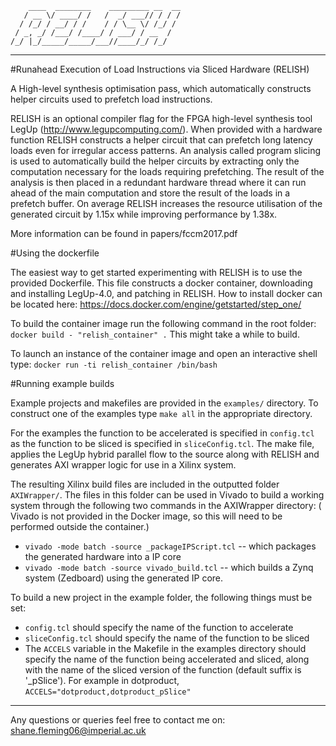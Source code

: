 ```
    ____  ________    _________ __  __
   / __ \/ ____/ /   /  _/ ___// / / /
  / /_/ / __/ / /    / / \__ \/ /_/ / 
 / _, _/ /___/ /____/ / ___/ / __  /  
/_/ |_/_____/_____/___//____/_/ /_/   
```
  
----------------------------------------------

#Runahead Execution of Load Instructions via Sliced Hardware (RELISH)

A High-level synthesis optimisation pass, which automatically constructs helper circuits used to prefetch load instructions.

RELISH is an optional compiler flag for the FPGA high-level synthesis tool LegUp (http://www.legupcomputing.com/). When provided with a hardware function RELISH constructs a helper circuit that can prefetch long latency loads even for irregular access patterns. An analysis called program slicing is used to automatically build the helper circuits by extracting only the computation necessary for the loads requiring prefetching. The result of the analysis is then placed in a redundant hardware thread where it can run ahead of the main computation and store the result of the loads in a prefetch buffer. On average RELISH increases the resource utilisation of the generated circuit by 1.15x while improving performance by 1.38x. 

More information can be found in papers/fccm2017.pdf

#Using the dockerfile

The easiest way to get started experimenting with RELISH is to use the provided Dockerfile.
This file constructs a docker container,  downloading and installing LegUp-4.0, and patching in RELISH.
How to install docker can be located here:  https://docs.docker.com/engine/getstarted/step_one/

To build the container image run the following command in the root folder:
`docker build - "relish_container" .`
This might take a while to build.

To launch an instance of the container image and open an interactive shell type:
`docker run -ti relish_container /bin/bash`

#Running example builds

Example projects and makefiles are provided in the `examples/` directory.
To construct one of the examples type `make all` in the appropriate directory.

For the examples the function to be accelerated is specified in `config.tcl` as the function to be sliced is specified in `sliceConfig.tcl`. The make file, applies the LegUp hybrid parallel flow to the source along with RELISH and generates AXI wrapper logic for use in a Xilinx system. 

The resulting Xilinx build files are included in the outputted folder `AXIWrapper/`. The files in this folder can be used in Vivado to build a working system through the following two commands in the AXIWrapper directory: ( Vivado is not provided in the Docker image, so this will need to be performed outside the container.)
* `vivado -mode batch -source _packageIPScript.tcl` -- which packages the generated hardware into a IP core
* `vivado -mode batch -source vivado_build.tcl` -- which builds a Zynq system (Zedboard) using the generated IP core.
  
To build a new project in the example folder, the following things must be set:
* `config.tcl` should specify the name of the function to accelerate
* `sliceConfig.tcl` should specify the name of the function to be sliced
* The `ACCELS` variable in the Makefile in the examples directory should specify the name of the function being accelerated and sliced, along with the name of the sliced version of the function (default suffix is '_pSlice'). For example in dotproduct, `ACCELS="dotproduct,dotproduct_pSlice"` 

------------------------------------------------------

Any questions or queries feel free to contact me on: shane.fleming06@imperial.ac.uk
